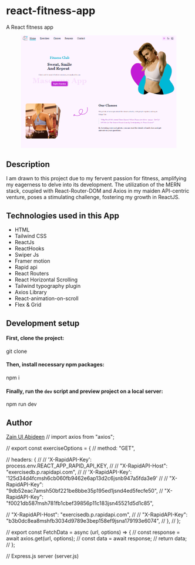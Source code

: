 # react-fitness-app

A React fitness app

<figure>
  <img src="https://github.com/MalikZain1014/react-fitness-app/blob/main/react-fitness-app.PNG"/>
</figure>

## Description

I am drawn to this project due to my fervent passion for fitness, amplifying my eagerness to delve into its development. The utilization of the MERN stack, coupled with React-Router-DOM and Axios in my maiden API-centric venture, poses a stimulating challenge, fostering my growth in ReactJS.

## Technologies used in this App

<ul>
  <li>HTML</li>
  <li>Tailwind CSS</li>
  <li>ReactJs</li>
  <li>ReactHooks</li>
  <li>Swiper Js</li>
  <li>Framer motion</li>
  <li>Rapid api</li>
  <li>React Routers</li>
  <li>React Horizontal Scrolling</li>
  <li>Tailwind typography plugin</li>
  <li>Axios Library</li>
  <li>React-animation-on-scroll</li>
  <li>Flex & Grid</li>
</ul>

## Development setup

#### First, clone the project:

git clone

#### Then, install necessary npm packages:

npm i

#### Finally, run the `dev` script and preview project on a local server:

npm run dev

## Author

<a href="https://www.linkedin.com/in/zain-ul-abideen-33bb132b0">Zain Ul Abideen</a>
// import axios from "axios";

// export const exerciseOptions = {
// method: "GET",

// headers: {
// // 'X-RapidAPI-Key': process.env.REACT_APP_RAPID_API_KEY,
// // "X-RapidAPI-Host": "exercisedb.p.rapidapi.com",
// // 'X-RapidAPI-Key': '125d34d4fcmsh6cb060fb9462e6ap13d2c6jsnb947a5fda3e9'
// // "X-RapidAPI-Key": "9db52eac7amsh50bf221be8bbe35p195ed1jsnd4ed5fecfe50",
// "X-RapidAPI-Key": "f0021db587msh781fb1cbef39856p11c183jsn45521d5d1c85",

// "X-RapidAPI-Host": "exercisedb.p.rapidapi.com",
// // "X-RapidAPI-Key": "b3b0dc8ea8mshfb3034d9789e3bep158ef9jsna179193e6074",
// },
// };

// export const FetchData = async (url, options) => {
// const response = await axios.get(url, options);
// const data = await response;
// return data;
// };

// Express.js server (server.js)
